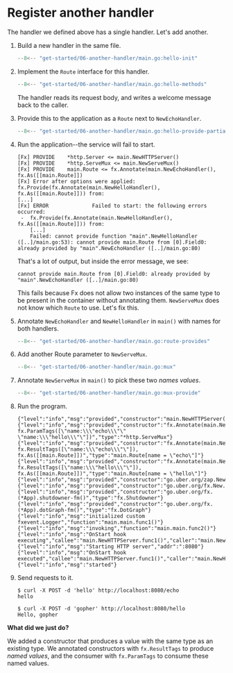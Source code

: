 # Register another handler

The handler we defined above has a single handler.
Let's add another.

1. Build a new handler in the same file.

     ```go
     --8<-- "get-started/06-another-handler/main.go:hello-init"
     ```

2. Implement the `Route` interface for this handler.

     ```go
     --8<-- "get-started/06-another-handler/main.go:hello-methods"
     ```

     The handler reads its request body,
     and writes a welcome message back to the caller.

3. Provide this to the application as a `Route` next to `NewEchoHandler`.

     ```go
     --8<-- "get-started/06-another-handler/main.go:hello-provide-partial"
     ```

4. Run the application--the service will fail to start.

     ```
     [Fx] PROVIDE    *http.Server <= main.NewHTTPServer()
     [Fx] PROVIDE    *http.ServeMux <= main.NewServeMux()
     [Fx] PROVIDE    main.Route <= fx.Annotate(main.NewEchoHandler(), fx.As([[main.Route]])
     [Fx] Error after options were applied: fx.Provide(fx.Annotate(main.NewHelloHandler(), fx.As([[main.Route]])) from:
     [...]
     [Fx] ERROR              Failed to start: the following errors occurred:
      -  fx.Provide(fx.Annotate(main.NewHelloHandler(), fx.As([[main.Route]])) from:
         [...]
         Failed: cannot provide function "main".NewHelloHandler ([..]/main.go:53): cannot provide main.Route from [0].Field0: already provided by "main".NewEchoHandler ([..]/main.go:80)
     ```

     That's a lot of output, but inside the error message, we see:

     ```
     cannot provide main.Route from [0].Field0: already provided by "main".NewEchoHandler ([..]/main.go:80)
     ```

     This fails because Fx does not allow two instances of the same type
     to be present in the container without annotating them.
     `NewServeMux` does not know which `Route` to use. Let's fix this.

5. Annotate `NewEchoHandler` and `NewHelloHandler` in `main()` with names for
   both handlers.

     ```go
     --8<-- "get-started/06-another-handler/main.go:route-provides"
     ```

6. Add another Route parameter to `NewServeMux`.

     ```go
     --8<-- "get-started/06-another-handler/main.go:mux"
     ```

7. Annotate `NewServeMux` in `main()` to pick these two *names values*.

     ```go
     --8<-- "get-started/06-another-handler/main.go:mux-provide"
     ```

8. Run the program.

     ```
     {"level":"info","msg":"provided","constructor":"main.NewHTTPServer()","type":"*http.Server"}
     {"level":"info","msg":"provided","constructor":"fx.Annotate(main.NewServeMux(), fx.ParamTags([\"name:\\\"echo\\\"\" \"name:\\\"hello\\\"\"])","type":"*http.ServeMux"}
     {"level":"info","msg":"provided","constructor":"fx.Annotate(main.NewEchoHandler(), fx.ResultTags([\"name:\\\"echo\\\"\"]), fx.As([[main.Route]])","type":"main.Route[name = \"echo\"]"}
     {"level":"info","msg":"provided","constructor":"fx.Annotate(main.NewHelloHandler(), fx.ResultTags([\"name:\\\"hello\\\"\"]), fx.As([[main.Route]])","type":"main.Route[name = \"hello\"]"}
     {"level":"info","msg":"provided","constructor":"go.uber.org/zap.NewExample()","type":"*zap.Logger"}
     {"level":"info","msg":"provided","constructor":"go.uber.org/fx.New.func1()","type":"fx.Lifecycle"}
     {"level":"info","msg":"provided","constructor":"go.uber.org/fx.(*App).shutdowner-fm()","type":"fx.Shutdowner"}
     {"level":"info","msg":"provided","constructor":"go.uber.org/fx.(*App).dotGraph-fm()","type":"fx.DotGraph"}
     {"level":"info","msg":"initialized custom fxevent.Logger","function":"main.main.func1()"}
     {"level":"info","msg":"invoking","function":"main.main.func2()"}
     {"level":"info","msg":"OnStart hook executing","callee":"main.NewHTTPServer.func1()","caller":"main.NewHTTPServer"}
     {"level":"info","msg":"Starting HTTP server","addr":":8080"}
     {"level":"info","msg":"OnStart hook executed","callee":"main.NewHTTPServer.func1()","caller":"main.NewHTTPServer","runtime":"56.334µs"}
     {"level":"info","msg":"started"}
     ```

9. Send requests to it.

     ```
     $ curl -X POST -d 'hello' http://localhost:8080/echo
     hello

     $ curl -X POST -d 'gopher' http://localhost:8080/hello
     Hello, gopher
     ```

**What did we just do?**

We added a constructor that produces a value
with the same type as an existing type.
We annotated constructors with `fx.ResultTags` to produce *named values*,
and the consumer with `fx.ParamTags` to consume these named values.
